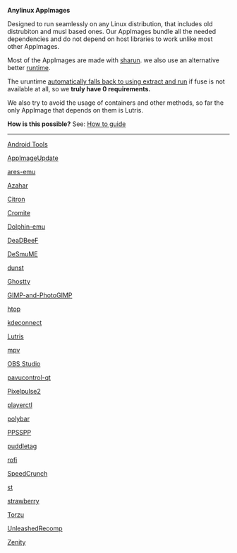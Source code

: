 **Anylinux AppImages**

Designed to run seamlessly on any Linux distribution, that includes old distrubiton and musl based ones. Our AppImages bundle all the needed dependencies and do not depend on host libraries to work unlike most other AppImages.

Most of the AppImages are made with [sharun](https://github.com/VHSgunzo/sharun). we also use an alternative better [runtime](https://github.com/VHSgunzo/uruntime).

The uruntime [automatically falls back to using extract and run](https://github.com/VHSgunzo/uruntime?tab=readme-ov-file#built-in-configuration) if fuse is not available at all, so we **truly have 0 requirements.**

We also try to avoid the usage of containers and other methods, so far the only AppImage that depends on them is Lutris. 


**How is this possible?** See: [How to guide](https://github.com/pkgforge-dev/Anylinux-AppImages/blob/main/HOW-TO-MAKE-THESE.md)

---------------------------------------------------------------------------------------------

[Android Tools](https://github.com/pkgforge-dev/android-tools-AppImage)

[AppImageUpdate](https://github.com/pkgforge-dev/AppImageUpdate-Enhanced-Edition)

[ares-emu](https://github.com/pkgforge-dev/ares-emu-appimage)

[Azahar](https://github.com/pkgforge-dev/Azahar-AppImage-Enhanced)

[Citron](https://github.com/pkgforge-dev/Citron-AppImage)

[Cromite](https://github.com/pkgforge-dev/Cromite-AppImage)

[Dolphin-emu](https://github.com/pkgforge-dev/Dolphin-emu-AppImage)

[DeaDBeeF](https://github.com/pkgforge-dev/DeaDBeeF-AppImage)

[DeSmuME](https://github.com/pkgforge-dev/DeSmuME-AppImage)

[dunst](https://github.com/pkgforge-dev/dunst-AppImage)

[Ghostty](https://github.com/pkgforge-dev/ghostty-appimage)

[GIMP-and-PhotoGIMP](https://github.com/pkgforge-dev/GIMP-and-PhotoGIMP-AppImage)

[htop](https://github.com/pkgforge-dev/htop-AppImage)

[kdeconnect](https://github.com/pkgforge-dev/kdeconnect-AppImage)

[Lutris](https://github.com/pkgforge-dev/Lutris-AppImage)

[mpv](https://github.com/pkgforge-dev/mpv-AppImage)

[OBS Studio](https://github.com/pkgforge-dev/OBS-Studio-AppImage)

[pavucontrol-qt](https://github.com/pkgforge-dev/pavucontrol-qt-AppImage)

[Pixelpulse2](https://github.com/pkgforge-dev/Pixelpulse2-AppImage)

[playerctl](https://github.com/pkgforge-dev/playerctl-AppImage)

[polybar](https://github.com/pkgforge-dev/polybar-AppImage)

[PPSSPP](https://github.com/pkgforge-dev/PPSSPP-AppImage)

[puddletag](https://github.com/pkgforge-dev/puddletag-AppImage)

[rofi](https://github.com/pkgforge-dev/rofi-AppImage)

[SpeedCrunch](https://github.com/pkgforge-dev/SpeedCrunch-AppImage)

[st](https://github.com/pkgforge-dev/st-AppImage)

[strawberry](https://github.com/pkgforge-dev/strawberry-AppImage)

[Torzu](https://github.com/pkgforge-dev/Torzu-AppImage)

[UnleashedRecomp](https://github.com/pkgforge-dev/UnleashedRecomp-AppImage)

[Zenity](https://github.com/pkgforge-dev/Zenity-GTK3-AppImage)
